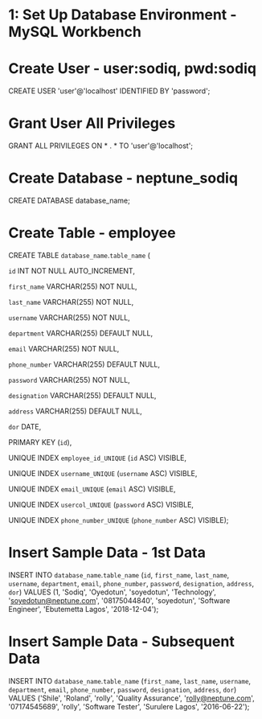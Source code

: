 # 1: Set Up Database Environment - MySQL Workbench

# Create User - user:sodiq, pwd:sodiq
CREATE USER 'user'@'localhost' IDENTIFIED BY 'password';

# Grant User All Privileges
GRANT ALL PRIVILEGES ON * . * TO 'user'@'localhost';

# Create Database - neptune_sodiq
CREATE DATABASE database_name;

# Create Table - employee
CREATE TABLE `database_name`.`table_name` (
  
`id` INT NOT NULL AUTO_INCREMENT,
  
`first_name` VARCHAR(255) NOT NULL,
  
`last_name` VARCHAR(255) NOT NULL,
  
`username` VARCHAR(255) NOT NULL,
  
`department` VARCHAR(255) DEFAULT NULL,
  
`email` VARCHAR(255) NOT NULL,
  
`phone_number` VARCHAR(255) DEFAULT NULL,
  
`password` VARCHAR(255) NOT NULL,
  
`designation` VARCHAR(255) DEFAULT NULL,
  
`address` VARCHAR(255) DEFAULT NULL,
  
`dor` DATE,
  
PRIMARY KEY (`id`),
  
UNIQUE INDEX `employee_id_UNIQUE` (`id` ASC) VISIBLE,
  
UNIQUE INDEX `username_UNIQUE` (`username` ASC) VISIBLE,
  
UNIQUE INDEX `email_UNIQUE` (`email` ASC) VISIBLE,
  
UNIQUE INDEX `usercol_UNIQUE` (`password` ASC) VISIBLE,
  
UNIQUE INDEX `phone_number_UNIQUE` (`phone_number` ASC) VISIBLE);


# Insert Sample Data - 1st Data
INSERT INTO `database_name`.`table_name` (`id`, `first_name`, `last_name`, `username`, `department`, `email`, `phone_number`, `password`, `designation`, `address`, `dor`) VALUES (1, 'Sodiq', 'Oyedotun', 'soyedotun', 'Technology', 'soyedotun@neptune.com', '08175044840', 'soyedotun', 'Software Engineer', 'Ebutemetta Lagos', '2018-12-04');

# Insert Sample Data - Subsequent Data
INSERT INTO `database_name`.`table_name` (`first_name`, `last_name`, `username`, `department`, `email`, `phone_number`, `password`, `designation`, `address`, `dor`) VALUES ('Shile', 'Roland', 'rolly', 'Quality Assurance', 'rolly@neptune.com', '07174545689', 'rolly', 'Software Tester', 'Surulere Lagos', '2016-06-22');